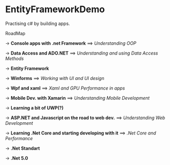 # EntityFrameworkDemo

Practising c# by building apps.

RoadMap 

-> **Console apps with .net Framework** ==> *Understanding OOP*

-> **Data Access and ADO.NET** ==> *Understanding and using Data Access Methods*

-> **Entity Framework**

-> **Winforms** ==> *Working with UI and UI design*

-> **Wpf and xaml** ==> *Xaml and GPU Performance in apps*

-> **Mobile Dev. with Xamarin** ==> *Understanding Mobile Development*

-> **Learning a bit of UWP(?)**

-> **ASP.NET and Javascript on the road to web dev.** ==> *Understanding Web Development*

-> **Learning .Net Core and starting developing with it** ==> *.Net Core and Performance*

-> **.Net Standart**

-> **.Net 5.0**

